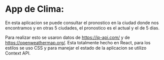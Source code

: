 # App de Clima:

En esta aplicacion se puede consultar el pronostico en la ciudad donde nos encontramos y en otras 5 ciudades, el pronostico es el actual y el de 5 dias.

Para realizar esto se usaron datos de https://ip-api.com/ y de https://openweathermap.org/.
Esta totalmente hecho en React, para los estilos se uso CSS y para manejar el estado de la aplicacion se utilizo Context API.


